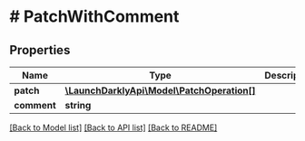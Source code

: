 # # PatchWithComment

## Properties

Name | Type | Description | Notes
------------ | ------------- | ------------- | -------------
**patch** | [**\LaunchDarklyApi\Model\PatchOperation[]**](PatchOperation.md) |  |
**comment** | **string** |  | [optional]

[[Back to Model list]](../../README.md#models) [[Back to API list]](../../README.md#endpoints) [[Back to README]](../../README.md)

